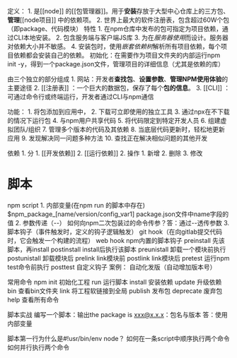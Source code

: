 定义：
	1. 是[[node]] 的[[包管理器]]。用于**安装**存放于大型中心仓库上的三方包、**管理**[[node项目]] 中的依赖项。
	2. 世界上最大的软件注册表，包含超过60W个包（即package、代码模块）
特性
	1. 在npm仓库中发布的包可指定为项目依赖，通过CLI本地安装。
	2. 包含服务端与客户端JS库
	3. 为在*服务器使用*而设计。服务器对依赖大小并不敏感。
	4. 安装包时，使用*嵌套依赖树*解析所有项目依赖，每个项目依赖都会安装自己的依赖。
初始化：在需要作为项目文件夹的内部运行npm init -y，得到一个package.json文件，管理项目的详细信息（尤其是依赖的库）

由三个独立的部分组成
	1. 网站：开发者**查找包**、**设置参数**、**管理NPM使用体验**的主要途径
	2. [[注册表]] ：一个巨大的数据包，保存了每个**包的信息**。
	3. [[CLI]] ：可通过命令行或终端运行，开发者通过CLI与npm通信

功能：
	1. 将包添加到应用中，
	2. 下载可立即使用的独立工具
	3. 通过npx在不下载的情况下运行包
	4. 与npm用户共享代码
	5. 将代码限定到特定开发人员
	6. 组建虚拟团队/组织
	7. 管理多个版本的代码及其依赖
	8. 当底层代码更新时，轻松地更新应用
	9. 发现解决同一问题多种方法
	10. 查找正在解决相似问题的其他开发

依赖
	1. 分
		1. [[开发依赖]] 
		2. [[运行依赖]] 
	2. 操作
		1. 新增
		2. 删除
		3. 修改
# 脚本
npm script
	1. 内部变量(在npm run 的脚本中存在)
		$npm_package_[name/version/config_var1]  package.json文件中name字段的值
	2. 参数传递（--）
		如何向npm二次包装过的命令传参？答：通过--透传参数
	3. 脚本钩子（事件触发时，定义的钩子逻辑触发）
		git hook（在向gitlab提交代码时，它会触发一个构建的流程）
		web hook
		npm内置的脚本钩子
			preinstall  先该脚本，再install
			postinstall  install后执行该脚本
			preunistall  卸载一个模块前执行
			postunistall  卸载模块后 
			prelink link模块前
			postlink link模块后
			pretest  运行npm test命令前执行
			posttest
		自定义钩子
			案例：
				自动化发版（自动增加版本号）

常用命令
	npm
		init 初始化工程
		run 运行脚本
		install 安装依赖
		update 升级依赖
		bin 查看bin文件夹
		link 将工程软链接到全局
		publish 发布包
		deprecate 废弃包
		help 查看所有命令

脚本实战
编写一个脚本：输出the package is xxx@x.x.x：包名与版本
答：使用内部变量

脚本第一行为什么是#!usr/bin/env node？
如何在一条script中顺序执行两个命令
如何并行执行两个命令